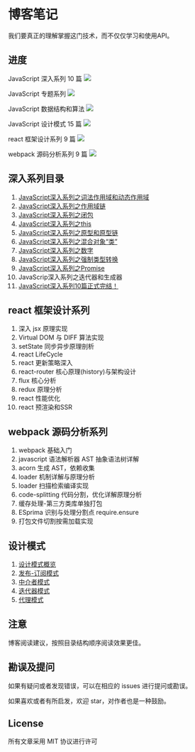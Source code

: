 # 博客笔记

我们要真正的理解掌握这门技术，而不仅仅学习和使用API。

## 进度

JavaScript 深入系列 10 篇 ![](http://progressed.io/bar/90)

JavaScript 专题系列 ![](http://progressed.io/bar/0)

JavaScript 数据结构和算法 ![](http://progressed.io/bar/0)

JavaScript 设计模式 15 篇 ![](http://progressed.io/bar/33)

react 框架设计系列 9 篇 ![](http://progressed.io/bar/0)

webpack  源码分析系列 9 篇 ![](http://progressed.io/bar/0)

## 深入系列目录

1. [JavaScript深入系列之词法作用域和动态作用域](https://github.com/archerU/notes/issues/1)
2. [JavaScript深入系列之作用域链](https://github.com/archerU/notes/issues/2)
3. [JavaScript深入系列之闭包](https://github.com/archerU/notes/issues/3)
4. [JavaScript深入系列之this](https://github.com/archerU/notes/issues/4)
5. [JavaScript深入系列之原型和原型链](https://github.com/archerU/notes/issues/8)
6. [JavaScript深入系列之混合对象“类”](https://github.com/archerU/notes/issues/5)
7. [JavaScript深入系列之数字](https://github.com/archerU/notes/issues/7)
8. [JavaScript深入系列之强制类型转换](https://github.com/archerU/notes/issues/6)
9. [JavaScript深入系列之Promise](https://github.com/archerU/notes/issues/9)
10. JavaScrip深入系列之迭代器和生成器
11. [JavaScript深入系列10篇正式完结！](https://github.com/archerU/notes/issues/11)

## react 框架设计系列

1. 深入 jsx 原理实现
2. Virtual DOM 与 DIFF 算法实现
3. setState 同步异步原理剖析
4. react LifeCycle
5. react 更新策略深入
6. react-router 核心原理(history)与架构设计
7. flux 核心分析
8. redux 原理分析
9. react 性能优化
10. react 预渲染和SSR
 
## webpack 源码分析系列

1. webpack 基础入门
2. javascript 语法解析器 AST 抽象语法树详解
3. acorn 生成 AST，依赖收集
4. loader 机制详解与原理分析
5. loader 扫描检索编译实现
6. code-splitting 代码分割，优化详解原理分析
7. 缓存处理-第三方类库单独打包
8. ESprima 识别与处理分割点 require.ensure
9. 打包文件切割按需加载实现

## 设计模式

1. [设计模式概览](https://github.com/archerU/notes/issues/12)
2. [发布-订阅模式](https://github.com/archerU/notes/issues/13)
3. [中介者模式](https://github.com/archerU/notes/issues/14)
4. [迭代器模式](https://github.com/archerU/notes/issues/16)
5. [代理模式](https://github.com/archerU/notes/issues/15)

## 注意

博客阅读建议，按照目录结构顺序阅读效果更佳。

## 勘误及提问

如果有疑问或者发现错误，可以在相应的 issues 进行提问或勘误。

如果喜欢或者有所启发，欢迎 star，对作者也是一种鼓励。

## License

所有文章采用 MIT 协议进行许可


